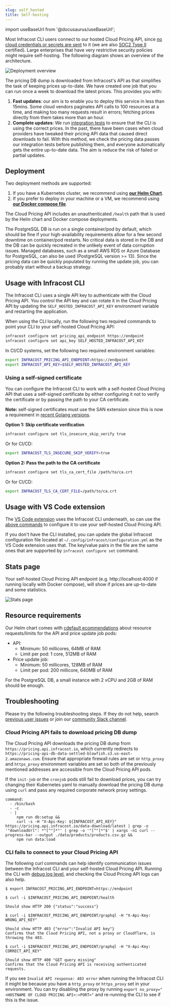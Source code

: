 ```yaml
---
slug: self_hosted
title: Self-hosting
---
```


import useBaseUrl from '@docusaurus/useBaseUrl';

Most Infracost CLI users connect to our hosted Cloud Pricing API, since [no cloud credentials or secrets are sent](/docs/faq/#what-data-is-sent-to-the-cloud-pricing-api) to it (we are also <a href="https://www.infracost.io/security/" target="_self" rel="">SOC2 Type II</a> certified). Large enterprises that have very restrictive security policies might require self-hosting. The following diagram shows an overview of the architecture.

![Deployment overview](/img/docs/cloud_pricing_api/deployment_overview.png "Deployment overview")

The pricing DB dump is downloaded from Infracost's API as that simplifies the task of keeping prices up-to-date. We have created one job that you can run once a week to download the latest prices. This provides you with:
1. **Fast updates**: our aim is to enable you to deploy this service in less than 15mins. Some cloud vendors paginates API calls to 100 resources at a time, and making too many requests result in errors; fetching prices directly from them takes more than an hour.
2. **Complete updates**: We run [integration tests](https://github.com/infracost/infracost/actions) to ensure that the CLI is using the correct prices. In the past, there have been cases when cloud providers have tweaked their pricing API data that caused direct downloads to fail. With this method, we check the pricing data passes our integration tests before publishing them, and everyone automatically gets the entire up-to-date data. The aim is reduce the risk of failed or partial updates.

## Deployment

Two deployment methods are supported:
1. If you have a Kubernetes cluster, we recommend using **[our Helm Chart](https://github.com/infracost/helm-charts/tree/master/charts/cloud-pricing-api)**.
2. If you prefer to deploy in your machine or a VM, we recommend using [**our Docker compose file**](https://github.com/infracost/cloud-pricing-api#docker-compose).

The Cloud Pricing API includes an unauthenticated `/health` path that is used by the Helm chart and Docker compose deployments.

The PostgreSQL DB is run on a single container/pod by default, which should be fine if your high-availability requirements allow for a few second downtime on container/pod restarts. No critical data is stored in the DB and the DB can be quickly recreated in the unlikely event of data corruption issues. Managed databases, such as a small AWS RDS or Azure Database for PostgreSQL, can also be used (PostgreSQL version >= 13). Since the pricing data can be quickly populated by running the update job, you can probably start without a backup strategy.

## Usage with Infracost CLI

The Infracost CLI uses a single API key to authenticate with the Cloud Pricing API. You control the API key and can rotate it in the Cloud Pricing API by updating the `SELF_HOSTED_INFRACOST_API_KEY` environment variable and restarting the application.

When using the CLI locally, run the following two required commands to point your CLI to your self-hosted Cloud Pricing API:
```sh
infracost configure set pricing_api_endpoint https://endpoint
infracost configure set api_key SELF_HOSTED_INFRACOST_API_KEY
```

In CI/CD systems, set the following two required environment variables:
```sh
export INFRACOST_PRICING_API_ENDPOINT=https://endpoint
export INFRACOST_API_KEY=$SELF_HOSTED_INFRACOST_API_KEY
```

### Using a self-signed certificate

You can configure the Infracost CLI to work with a self-hosted Cloud Pricing API that uses a self-signed certificate by either configuring it not to verify the certificate or by passing the path to your CA certificate.

**Note:** self-signed certificates must use the SAN extension since this is now a requirement in [recent Golang versions](https://go.dev/doc/go1.15#commonname).

**Option 1: Skip certificate verification**
```sh
infracost configure set tls_insecure_skip_verify true
```

Or for CI/CD:
```sh
export INFRACOST_TLS_INSECURE_SKIP_VERIFY=true
```

**Option 2: Pass the path to the CA certificate**
```sh
infracost configure set tls_ca_cert_file /path/to/ca.crt
```

Or for CI/CD:
```sh
export INFRACOST_TLS_CA_CERT_FILE=/path/to/ca.crt
```

## Usage with VS Code extension

The [VS Code extension](https://marketplace.visualstudio.com/items?itemName=Infracost.infracost) uses the Infracost CLI underneath, so can use the [above commands](#usage-with-infracost-cli) to configure it to use your self-hosted Cloud Pricing API.

If you don't have the CLI installed, you can update the global Infracost configuration file located at `~/.config/infracost/configuration.yml` as the VS Code extension uses that. The key/value pairs in the file are the same ones that are supported by `infracost configure set` command.

## Stats page

Your self-hosted Cloud Pricing API endpoint (e.g. http://localhost:4000 if running locally with Docker compose), will show if prices are up-to-date and some statistics.

![Stats page](/img/docs/cloud_pricing_api/stats_page.png "Stats page")

## Resource requirements

Our Helm chart comes with [cdefault ecommendations](https://github.com/infracost/helm-charts/blob/master/charts/cloud-pricing-api/values.yaml) about resource requests/limits for the API and price update job pods:
- API:
  - Minimum: 50 millicores, 64MB of RAM
  - Limit per pod: 1 core, 512MB of RAM
- Price update job:
  - Minimum: 50 millicores, 128MB of RAM
  - Limit per pod: 200 millicore, 640MB of RAM

For the PostgreSQL DB, a small instance with 2 vCPU and 2GB of RAM should be enough.

## Troubleshooting

Please try the following troubleshooting steps. If they do not help, search [previous user issues](https://community-chat.infracost.io/) or join our [community Slack channel](https://www.infracost.io/community-chat).

### Cloud Pricing API fails to download pricing DB dump

The Cloud Pricing API downloads the pricing DB dump from `https://pricing.api.infracost.io`, which currently redirects to `https://pricing-api-db-data-settled-blowfish.s3.us-east-2.amazonaws.com`. Ensure that appropriate firewall rules are set or `http_proxy` and `https_proxy` environment variables are set so both of the previously mentioned addresses are accessible from the Cloud Pricing API pods.

If the `init-job` or the `cronjob` pods still fail to download prices, you can try changing their Kubernetes yaml to manually download the pricing DB dump using `curl` and pass any required corporate network proxy settings.
```
command:
  - /bin/bash
  - -c
  - |
     npm run db:setup &&
     curl -s -H "X-Api-Key: ${INFRACOST_API_KEY}" https://pricing.api.infracost.io/data-download/latest | grep -o '"downloadUrl": *"[^"]*"' | grep -o '"[^"]*"$' | xargs -n1 curl --progress-bar --output ./data/products/products.csv.gz &&
     npm run data:load
```

### CLI fails to connect to your Cloud Pricing API

The following curl commands can help identify communication issues between the Infracost CLI and your self-hosted Cloud Pricing API. Running the CLI with [debug log level](/docs/features/environment_variables/#infracost_log_level), and checking the Cloud Pricing API logs can also help.

```shell
$ export INFRACOST_PRICING_API_ENDPOINT=https://endpoint

$ curl -i $INFRACOST_PRICING_API_ENDPOINT/health

Should show HTTP 200 {"status":"success"}

$ curl -i $INFRACOST_PRICING_API_ENDPOINT/graphql -H "X-Api-Key: WRONG_API_KEY"

Should show HTTP 403 {"error":"Invalid API key"}
Confirms that the Cloud Pricing API, not a proxy or Cloudflare, is throwing the 403.

$ curl -i $INFRACOST_PRICING_API_ENDPOINT/graphql -H "X-Api-Key: CORRECT_API_KEY"

Should show HTTP 400 "GET query missing"
Confirms that the Cloud Pricing API is receiving authenticated requests.
```

If you see `Invalid API response: 403 error` when running the Infracost CLI it might be because you have a `http_proxy` or `https_proxy` set in your environment. You can try disabling the proxy by running `export no_proxy="<HOSTNAME OF CLOUD PRICING API>:<PORT>"` and re-running the CLI to see if this is the issue.
